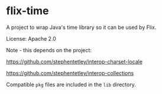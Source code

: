 # flix-time

A project to wrap Java's time library so it can be used by Flix.

License: Apache 2.0

Note - this depends on the project:

https://github.com/stephentetley/interop-charset-locale

https://github.com/stephentetley/interop-collections


Compatible `pkg` files are included in the `lib` directory.
